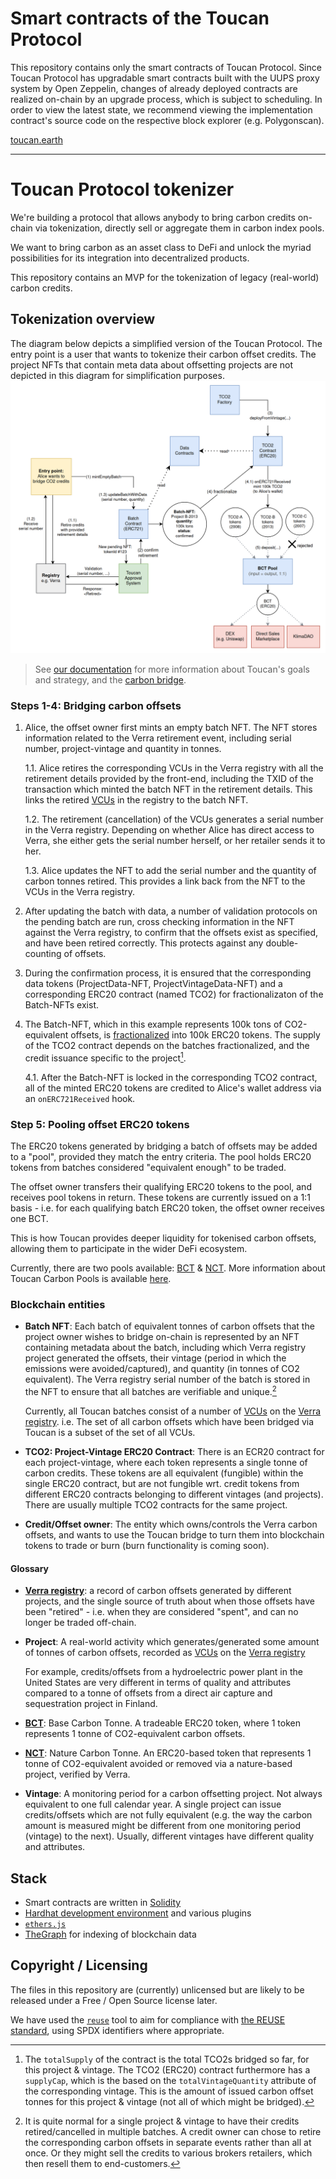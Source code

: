 <!--
SPDX-FileCopyrightText: 2021 Toucan Labs

SPDX-License-Identifier: LicenseRef-Proprietary
-->

# Smart contracts of the Toucan Protocol
This repository contains only the smart contracts of Toucan Protocol. 
Since Toucan Protocol has upgradable smart contracts built with the UUPS proxy system by Open Zeppelin, changes of already deployed contracts are realized on-chain by an upgrade process, which is subject to scheduling. In order to view the latest state, we recommend viewing the implementation contract's source code on the respective block explorer (e.g. Polygonscan).

[toucan.earth](https://toucan.earth/)

---

# Toucan Protocol tokenizer

We're building a protocol that allows anybody to bring carbon credits on-chain via tokenization, directly sell or aggregate them in carbon index pools.

We want to bring carbon as an asset class to DeFi and unlock the myriad possibilities for its integration into decentralized products.

This repository contains an MVP for the tokenization of legacy (real-world) carbon credits.

## Tokenization overview

The diagram below depicts a simplified version of the Toucan Protocol.
The entry point is a user that wants to tokenize their carbon offset credits.
The project NFTs that contain meta data about offsetting projects are not depicted in this diagram for simplification purposes.
![Tokenization](documentation/diagrams/MVP-Arch-overview-v0.7.png)

> See [our documentation][defi-refi] for more information about Toucan's goals and strategy, and the [carbon bridge].

### Steps 1-4: Bridging carbon offsets

1. Alice, the offset owner first mints an empty batch NFT. The NFT stores information related to the Verra retirement event, including serial number, project-vintage and quantity in tonnes.

   1.1. Alice retires the corresponding VCUs in the Verra registry with all the retirement details provided by the front-end, including the TXID of the transaction which minted the batch NFT in the retirement details. This links the retired [VCUs] in the registry to the batch NFT.

   1.2. The retirement (cancellation) of the VCUs generates a serial number in the Verra registry. Depending on whether Alice has direct access to Verra, she either gets the serial number herself, or her retailer sends it to her.

   1.3. Alice updates the NFT to add the serial number and the quantity of carbon tonnes retired. This provides a link back from the NFT to the VCUs in the Verra registry.

2. After updating the batch with data, a number of validation protocols on the pending batch are run, cross checking information in the NFT against the Verra registry, to confirm that the offsets exist as specified, and have been retired correctly. This protects against any double-counting of offsets.

3. During the confirmation process, it is ensured that the corresponding data tokens (ProjectData-NFT, ProjectVintageData-NFT) and a corresponding ERC20 contract (named TCO2) for fractionalizaton of the Batch-NFTs exist.

4. The Batch-NFT, which in this example represents 100k tons of CO2-equivalent offsets, is [fractionalized] into 100k ERC20 tokens. The supply of the TCO2 contract depends on the batches fractionalized, and the credit issuance specific to the project[^1].

   4.1. After the Batch-NFT is locked in the corresponding TCO2 contract, all of the minted ERC20 tokens are credited to Alice's wallet address via an `onERC721Received` hook.

[^1]: The `totalSupply` of the contract is the total TCO2s bridged so far, for this project & vintage. The TCO2 (ERC20) contract furthermore has a `supplyCap`, which is the based on the `totalVintageQuantity` attribute of the corresponding vintage. This is the amount of issued carbon offset tonnes for this project & vintage (not all of which might be bridged).

### Step 5: Pooling offset ERC20 tokens

The ERC20 tokens generated by bridging a batch of offsets may be added to a "pool", provided they match the entry criteria.
The pool holds ERC20 tokens from batches considered "equivalent enough" to be traded.

The offset owner transfers their qualifying ERC20 tokens to the pool, and receives pool tokens in return. These tokens are currently issued on a 1:1 basis - i.e. for each qualifying batch ERC20 token, the offset owner receives one BCT.

This is how Toucan provides deeper liquidity for tokenised carbon offsets, allowing them to participate in the wider DeFi ecosystem.

Currently, there are two pools available: [BCT] & [NCT](https://www.coingecko.com/en/coins/toucan-protocol-nature-carbon-tonne). More information about Toucan Carbon Pools is available [here][pools].

### Blockchain entities

- **Batch NFT**: Each batch of equivalent tonnes of carbon offsets that the project owner wishes to bridge on-chain is represented by an NFT containing metadata about the batch, including which Verra registry project generated the offsets, their vintage (period in which the emissions were avoided/captured), and quantity (in tonnes of CO2 equivalent). The Verra registry serial number of the batch is stored in the NFT to ensure that all batches are verifiable and unique.[^3]

  Currently, all Toucan batches consist of a number of [VCUs] on the [Verra registry]. i.e. The set of all carbon offsets which have been bridged via Toucan is a subset of the set of all VCUs.

[^3]: It is quite normal for a single project & vintage to have their credits retired/cancelled in multiple batches. A credit owner can chose to retire the corresponding carbon offsets in separate events rather than all at once. Or they might sell the credits to various brokers retailers, which then resell them to end-customers.

- **TCO2: Project-Vintage ERC20 Contract**: There is an ECR20 contract for each project-vintage, where each token represents a single tonne of carbon credits. These tokens are all equivalent (fungible) within the single ERC20 contract, but are not fungible wrt. credit tokens from different ERC20 contracts belonging to different vintages (and projects). There are usually multiple TCO2 contracts for the same project.

- **Credit/Offset owner**: The entity which owns/controls the Verra carbon offsets, and wants to use the Toucan bridge to turn them into blockchain tokens to trade or burn (burn functionality is coming soon).

#### Glossary

- **[Verra registry]**: a record of carbon offsets generated by different projects, and the single source of truth about when those offsets have been "retired" - i.e. when they are considered "spent", and can no longer be traded off-chain.
- **Project**: A real-world activity which generates/generated some amount of tonnes of carbon offsets, recorded as [VCUs] on the [Verra registry]

  For example, credits/offsets from a hydroelectric power plant in the United States are very different in terms of quality and attributes compared to a tonne of offsets from a direct air capture and sequestration project in Finland.

- **[BCT]**: Base Carbon Tonne. A tradeable ERC20 token, where 1 token represents 1 tonne of CO2-equivalent carbon offsets.
- **[NCT](https://www.coingecko.com/en/coins/toucan-protocol-nature-carbon-tonne)**: Nature Carbon Tonne. An ERC20-based token that represents 1 tonne of CO2-equivalent avoided or removed via a nature-based project, verified by Verra.
- **Vintage**: A monitoring period for a carbon offsetting project. Not always equivalent to one full calendar year. A single project can issue credits/offsets which are not fully equivalent (e.g. the way the carbon amount is measured might be different from one monitoring period (vintage) to the next). Usually, different vintages have different quality and attributes.

## Stack

- Smart contracts are written in [Solidity](https://soliditylang.org/)
- [Hardhat development environment](https://hardhat.org/) and various plugins
- [`ethers.js`](https://docs.ethers.io/v5/)
- [TheGraph](https://thegraph.com) for indexing of blockchain data

## Copyright / Licensing

The files in this repository are (currently) unlicensed but are likely to
be released under a Free / Open Source license later.

We have used the [`reuse`](https://github.com/fsfe/reuse-tool/) tool
to aim for compliance with [the REUSE
standard](https://reuse.software/), using SPDX identifiers where
appropriate.

[verra registry]: https://registry.verra.org/
[bct]: https://coinmarketcap.com/currencies/toucan-protocol-base-carbon-tonne/
[vcus]: https://verra.org/project/vcs-program/registry-system/verified-carbon-units-vcus/
[defi-refi]: https://docs.toucan.earth/protocol/introduction/defi-refi
[carbon bridge]: https://docs.toucan.earth/protocol/bridge/carbon-bridge
[fractionalized]: https://docs.toucan.earth/protocol/bridge/fractionalize
[pools]: https://docs.toucan.earth/protocol/pool/pools
[tco2s]: https://docs.toucan.earth/protocol/bridge/tco2-toucan-carbon-tokens
